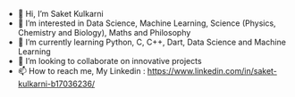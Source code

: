 - 👋 Hi, I’m Saket Kulkarni
- 👀 I’m interested in Data Science, Machine Learning, Science (Physics, Chemistry and Biology), Maths and Philosophy
- 🌱 I’m currently learning Python, C, C++, Dart, Data Science and Machine Learning
- 💞️ I’m looking to collaborate on innovative projects
- 📫 How to reach me, My Linkedin : https://www.linkedin.com/in/saket-kulkarni-b17036236/

<!---
StrangeCoder1729/StrangeCoder1729 is a ✨ special ✨ repository because its `README.md` (this file) appears on your GitHub profile.
You can click the Preview link to take a look at your changes.
--->
